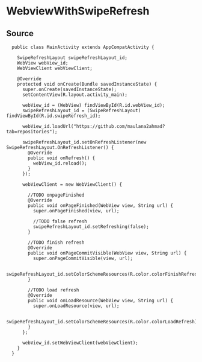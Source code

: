 # WebviewWithSwipeRefresh

## Source

      public class MainActivity extends AppCompatActivity {

        SwipeRefreshLayout swipeRefreshLayout_id;
        WebView webView_id;
        WebViewClient webViewClient;

        @Override
        protected void onCreate(Bundle savedInstanceState) {
          super.onCreate(savedInstanceState);
          setContentView(R.layout.activity_main);

          webView_id = (WebView) findViewById(R.id.webView_id);
          swipeRefreshLayout_id = (SwipeRefreshLayout) findViewById(R.id.swipeRefresh_id);

          webView_id.loadUrl("https://github.com/maulana2ahmad?tab=repositories");

          swipeRefreshLayout_id.setOnRefreshListener(new SwipeRefreshLayout.OnRefreshListener() {
            @Override
            public void onRefresh() {
              webView_id.reload();
            }
          });

          webViewClient = new WebViewClient() {

            //TODO onpageFinished
            @Override
            public void onPageFinished(WebView view, String url) {
              super.onPageFinished(view, url);

              //TODO false refresh
              swipeRefreshLayout_id.setRefreshing(false);
            }

            //TODO finish refresh
            @Override
            public void onPageCommitVisible(WebView view, String url) {
              super.onPageCommitVisible(view, url);

              swipeRefreshLayout_id.setColorSchemeResources(R.color.colorFinishRefresh);
            }

            //TODO load refresh
            @Override
            public void onLoadResource(WebView view, String url) {
              super.onLoadResource(view, url);

              swipeRefreshLayout_id.setColorSchemeResources(R.color.colorLoadRefresh);
            }
          };

          webView_id.setWebViewClient(webViewClient);
        }
      }
